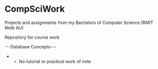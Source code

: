 # CompSciWork
Projects and assignments from my Bachelors of Computer Science (RMIT Melb AU)

Repository for course work

---Database Concepts---

- - No tutorial or practical work of note